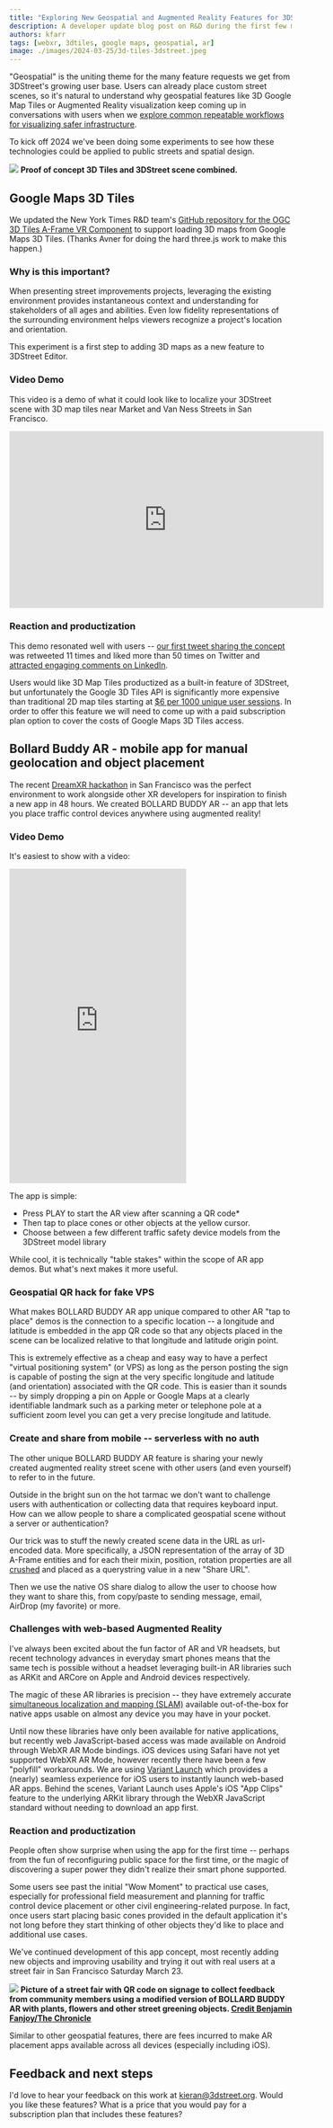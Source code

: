 ```yaml
---
title: "Exploring New Geospatial and Augmented Reality Features for 3DStreet"
description: A developer update blog post on R&D during the first few months of 2024.
authors: kfarr
tags: [webxr, 3dtiles, google maps, geospatial, ar]
image: ./images/2024-03-25/3d-tiles-3dstreet.jpeg
---
```


"Geospatial" is the uniting theme for the many feature requests we get from 3DStreet's growing user base. Users can already place custom street scenes, so it's natural to understand why geospatial features like 3D Google Map Tiles or Augmented Reality visualization keep coming up in conversations with users when we [explore common repeatable workflows for visualizing safer infrastructure](/blog/2024/01/30/creating-augmented-reality-ar-scenes-with-streetmix-3dstreet-adobe-aero).

To kick off 2024 we've been doing some experiments to see how these technologies could be applied to public streets and spatial design.

![](./images/2024-03-25/3d-tiles-3dstreet.jpeg)
**Proof of concept 3D Tiles and 3DStreet scene combined.**

<!-- truncate -->
## Google Maps 3D Tiles

We updated the New York Times R&D team's [GitHub repository for the OGC 3D Tiles A-Frame VR Component](https://github.com/nytimes/aframe-loader-3dtiles-component?tab=readme-ov-file#using-google-3d-tiles-api) to support loading 3D maps from Google Maps 3D Tiles. (Thanks Avner for doing the hard three.js work to make this happen.)

### Why is this important?

When presenting street improvements projects, leveraging the existing environment provides instantaneous context and understanding for stakeholders of all ages and abilities. Even low fidelity representations of the surrounding environment helps viewers recognize a project's location and orientation.

This experiment is a first step to adding 3D maps as a new feature to 3DStreet Editor.

### Video Demo
This video is a demo of what it could look like to localize your 3DStreet scene with 3D map tiles near Market and Van Ness Streets in San Francisco.

<iframe width="560" height="315" src="https://www.youtube.com/embed/JRWd8P4QwTs?si=lAx7vGRB_rrVIqf6" title="YouTube video player" frameborder="0" allow="accelerometer; autoplay; clipboard-write; encrypted-media; gyroscope; picture-in-picture; web-share" referrerpolicy="strict-origin-when-cross-origin" allowfullscreen></iframe>

### Reaction and productization

This demo resonated well with users -- [our first tweet sharing the concept](https://twitter.com/3dstreetapp/status/1768310079307272423) was retweeted 11 times and liked more than 50 times on Twitter and [attracted engaging comments on LinkedIn](https://www.linkedin.com/posts/3dstreet_threejs-activity-7174079008819560449-kzqw).

Users would like 3D Map Tiles productized as a built-in feature of 3DStreet, but unfortunately the Google 3D Tiles API is significantly more expensive than traditional 2D map tiles starting at [$6 per 1000 unique user sessions](https://github.com/nytimes/aframe-loader-3dtiles-component?tab=readme-ov-file#using-google-3d-tiles-api). In order to offer this feature we will need to come up with a paid subscription plan option to cover the costs of Google Maps 3D Tiles access.

## Bollard Buddy AR - mobile app for manual geolocation and object placement
The recent [DreamXR hackathon](https://dreamxr.co/) in San Francisco was the perfect environment to work alongside other XR developers for inspiration to finish a new app in 48 hours. We created BOLLARD BUDDY AR -- an app that lets you place traffic control devices anywhere using augmented reality!

### Video Demo
It's easiest to show with a video:

<iframe width="315" height="560" src="https://www.youtube.com/embed/mP32oAlz8iI" title="Bollard Buddy AR - 2024 DreamXR Hackathon Demo" frameborder="0" allow="autoplay; encrypted-media;picture-in-picture; web-share" allowfullscreen></iframe>

The app is simple:
* Press PLAY to start the AR view after scanning a QR code*
* Then tap to place cones or other objects at the yellow cursor.
* Choose between a few different traffic safety device models from the 3DStreet model library

While cool, it is technically "table stakes" within the scope of AR app demos. But what's next makes it more useful.

### Geospatial QR hack for fake VPS
What makes BOLLARD BUDDY AR app unique compared to other AR "tap to place" demos is the connection to a specific location -- a longitude and latitude is embedded in the app QR code so that any objects placed in the scene can be localized relative to that longitude and latitude origin point.

This is extremely effective as a cheap and easy way to have a perfect "virtual positioning system" (or VPS) as long as the person posting the sign is capable of posting the sign at the very specific longitude and latitude (and orientation) associated with the QR code. This is easier than it sounds -- by simply dropping a pin on Apple or Google Maps at a clearly identifiable landmark such as a parking meter or telephone pole at a sufficient zoom level you can get a very precise longitude and latitude.

### Create and share from mobile -- serverless with no auth
The other unique BOLLARD BUDDY AR feature is sharing your newly created augmented reality street scene with other users (and even yourself) to refer to in the future.

Outside in the bright sun on the hot tarmac we don't want to challenge users with authentication or collecting data that requires keyboard input. How can we allow people to share a complicated geospatial scene without a server or authentication?

Our trick was to stuff the newly created scene data in the URL as url-encoded data. More specifically, a JSON representation of the array of 3D A-Frame entities and for each their mixin, position, rotation properties are all [crushed](https://github.com/KilledByAPixel/JSONCrush) and placed as a querystring value in a new "Share URL".

Then we use the native OS share dialog to allow the user to choose how they want to share this, from copy/paste to sending message, email, AirDrop (my favorite) or more.

### Challenges with web-based Augmented Reality

I've always been excited about the fun factor of AR and VR headsets, but recent technology advances in everyday smart phones means that the same tech is possible without a headset leveraging built-in AR libraries such as ARKit and ARCore on Apple and Android devices respectively.

The magic of these AR libraries is precision -- they have extremely accurate [simultaneous localization and mapping (SLAM)](https://en.wikipedia.org/wiki/Simultaneous_localization_and_mapping) available out-of-the-box for native apps usable on almost any device you may have in your pocket.

Until now these libraries have only been available for native applications, but recently web JavaScript-based access was made available on Android through WebXR AR Mode bindings. iOS devices using Safari have not yet supported WebXR AR Mode, however recently there have been a few "polyfill" workarounds. We are using [Variant Launch](https://launch.variant3d.com/) which provides a (nearly) seamless experience for iOS users to instantly launch web-based AR apps. Behind the scenes, Variant Launch uses Apple's iOS "App Clips" feature to the underlying ARKit library through the WebXR JavaScript standard without needing to download an app first.

### Reaction and productization

People often show surprise when using the app for the first time -- perhaps from the fun of reconfiguring public space for the first time, or the magic of discovering a super power they didn't realize their smart phone supported.

Some users see past the initial "Wow Moment" to practical use cases, especially for professional field measurement and planning for traffic control device placement or other civil engineering-related purpose. In fact, once users start placing basic cones provided in the default application it's not long before they start thinking of other objects they'd like to place and additional use cases.

We've continued development of this app concept, most recently adding new objects and improving usability and trying it out with real users at a street fair in San Francisco Saturday March 23.

![](./images/2024-03-25/treat-fair-bollard-buddy-signage-960x0.webp)
**Picture of a street fair with QR code on signage to collect feedback from community members using a modified version of BOLLARD BUDDY AR with plants, flowers and other street greening objects. [Credit Benjamin Fanjoy/The Chronicle](https://www.sfchronicle.com/bayarea/article/treat-avenue-green-space-19362364.php)**

Similar to other geospatial features, there are fees incurred to make AR placement apps available across all devices (especially including iOS).

## Feedback and next steps
I'd love to hear your feedback on this work at [kieran@3dstreet.org](mailto:kieran@3dstreet.org). Would you like these features? What is a price that you would pay for a subscription plan that includes these features?